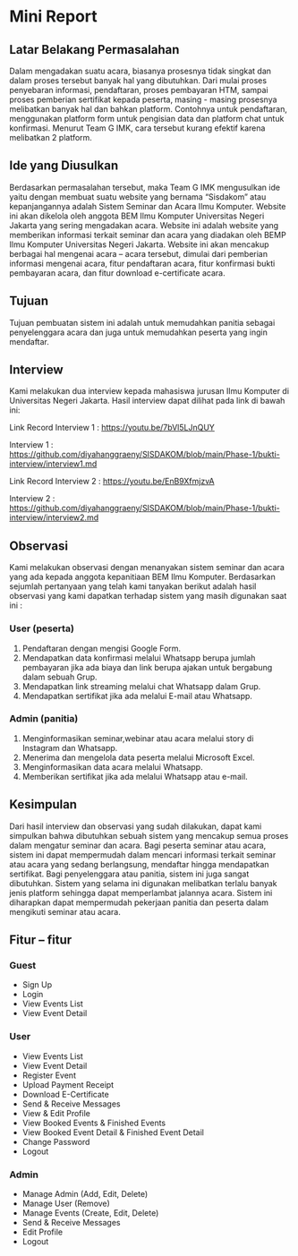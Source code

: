 # Mini Report
## Latar Belakang Permasalahan
Dalam mengadakan suatu acara, biasanya prosesnya tidak singkat dan dalam proses tersebut banyak hal yang dibutuhkan. Dari mulai proses penyebaran informasi, pendaftaran, proses pembayaran HTM, sampai proses pemberian sertifikat kepada peserta, masing - masing prosesnya melibatkan banyak hal dan bahkan platform. Contohnya untuk pendaftaran, menggunakan platform form untuk pengisian data dan platform chat untuk konfirmasi. Menurut Team G IMK, cara tersebut kurang efektif karena melibatkan 2 platform.

## Ide yang Diusulkan
Berdasarkan permasalahan tersebut, maka Team G IMK mengusulkan ide yaitu dengan membuat suatu website yang bernama “Sisdakom” atau kepanjangannya adalah Sistem Seminar dan Acara Ilmu Komputer. Website ini akan dikelola oleh anggota BEM Ilmu Komputer Universitas Negeri Jakarta yang sering mengadakan acara.
Website ini adalah website yang memberikan informasi terkait seminar dan acara yang diadakan oleh BEMP Ilmu Komputer Universitas Negeri Jakarta. Website ini akan mencakup berbagai hal mengenai acara – acara tersebut, dimulai dari pemberian informasi mengenai acara, fitur pendaftaran acara, fitur konfirmasi bukti pembayaran acara, dan fitur download e-certificate acara.

## Tujuan
Tujuan pembuatan sistem ini adalah untuk memudahkan panitia sebagai penyelenggara acara dan juga untuk memudahkan peserta yang ingin mendaftar.

## Interview
Kami melakukan dua interview kepada mahasiswa jurusan Ilmu Komputer di Universitas Negeri Jakarta. Hasil interview dapat dilihat pada link di bawah ini:

Link Record Interview 1 : https://youtu.be/7bVl5LJnQUY

Interview 1 : https://github.com/diyahanggraeny/SISDAKOM/blob/main/Phase-1/bukti-interview/interview1.md

Link Record Interview 2 : https://youtu.be/EnB9XfmjzvA

Interview 2 : https://github.com/diyahanggraeny/SISDAKOM/blob/main/Phase-1/bukti-interview/interview2.md

## Observasi
Kami melakukan observasi dengan menanyakan sistem seminar dan acara yang ada kepada anggota kepanitiaan BEM Ilmu Komputer. Berdasarkan sejumlah pertanyaan yang telah kami tanyakan berikut adalah hasil observasi yang kami dapatkan terhadap sistem yang masih digunakan saat ini :

### User (peserta)
1.	Pendaftaran dengan mengisi Google Form.
2.	Mendapatkan data konfirmasi melalui Whatsapp berupa jumlah pembayaran jika ada biaya dan link berupa ajakan untuk bergabung dalam sebuah Grup.
3.	Mendapatkan link streaming melalui chat Whatsapp dalam Grup.
4.	Mendapatkan sertifikat jika ada melalui E-mail atau Whatsapp.


### Admin (panitia)
1.	Menginformasikan seminar,webinar atau acara melalui story di Instagram dan Whatsapp.
2.	Menerima dan mengelola data peserta melalui Microsoft Excel.
3.	Menginformasikan data acara melalui Whatsapp.
4.	Memberikan sertifikat jika ada melalui Whatsapp atau e-mail. 

## Kesimpulan
Dari hasil interview dan observasi yang sudah dilakukan, dapat kami simpulkan bahwa dibutuhkan sebuah sistem yang mencakup semua proses dalam mengatur seminar dan acara. Bagi peserta seminar atau acara, sistem ini dapat mempermudah dalam mencari informasi terkait seminar atau acara yang sedang berlangsung, mendaftar hingga mendapatkan sertifikat. Bagi penyelenggara atau panitia, sistem ini juga sangat  dibutuhkan. Sistem yang selama ini digunakan melibatkan terlalu banyak jenis platform sehingga dapat memperlambat jalannya acara. Sistem ini diharapkan dapat mempermudah  pekerjaan panitia dan peserta dalam mengikuti seminar atau acara.

## Fitur – fitur
### Guest
-	Sign Up
-	Login
-	View Events List
-	View Event Detail
### User
-	View Events List
-	View Event Detail
-	Register Event
-	Upload Payment Receipt
-	Download E-Certificate
-	Send & Receive Messages
-	View & Edit Profile
-	View Booked Events & Finished Events
-	View Booked Event Detail & Finished Event Detail
-	Change Password
-	Logout
### Admin
-	Manage Admin (Add, Edit, Delete)
-	Manage User (Remove)
-	Manage Events (Create, Edit, Delete)
-	Send & Receive Messages
-	Edit Profile
-	Logout
